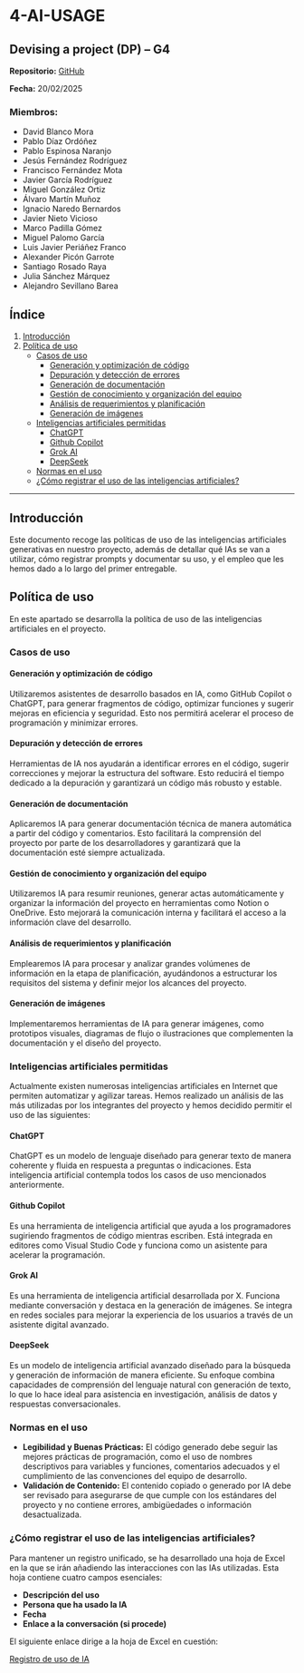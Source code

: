 # 4-AI-USAGE

## Devising a project (DP) – G4

**Repositorio:** [GitHub](https://github.com/ISPP-2425-G4/)

**Fecha:** 20/02/2025

### Miembros:
- David Blanco Mora
- Pablo Díaz Ordóñez
- Pablo Espinosa Naranjo
- Jesús Fernández Rodríguez
- Francisco Fernández Mota
- Javier García Rodríguez
- Miguel González Ortiz
- Álvaro Martín Muñoz
- Ignacio Naredo Bernardos
- Javier Nieto Vicioso
- Marco Padilla Gómez
- Miguel Palomo García
- Luis Javier Periáñez Franco
- Alexander Picón Garrote
- Santiago Rosado Raya
- Julia Sánchez Márquez
- Alejandro Sevillano Barea

## Índice
1. [Introducción](#introducción)
2. [Política de uso](#política-de-uso)
   - [Casos de uso](#casos-de-uso)
     - [Generación y optimización de código](#generación-y-optimización-de-código)
     - [Depuración y detección de errores](#depuración-y-detección-de-errores)
     - [Generación de documentación](#generación-de-documentación)
     - [Gestión de conocimiento y organización del equipo](#gestión-de-conocimiento-y-organización-del-equipo)
     - [Análisis de requerimientos y planificación](#análisis-de-requerimientos-y-planificación)
     - [Generación de imágenes](#generación-de-imágenes)
   - [Inteligencias artificiales permitidas](#inteligencias-artificiales-permitidas)
     - [ChatGPT](#chatgpt)
     - [Github Copilot](#github-copilot)
     - [Grok AI](#grok-ai)
     - [DeepSeek](#deepseek)
   - [Normas en el uso](#normas-en-el-uso)
   - [¿Cómo registrar el uso de las inteligencias artificiales?](#cómo-registrar-el-uso-de-las-inteligencias-artificiales)

---

## Introducción
Este documento recoge las políticas de uso de las inteligencias artificiales generativas en nuestro proyecto, además de detallar qué IAs se van a utilizar, cómo registrar prompts y documentar su uso, y el empleo que les hemos dado a lo largo del primer entregable.

## Política de uso
En este apartado se desarrolla la política de uso de las inteligencias artificiales en el proyecto.

### Casos de uso
#### Generación y optimización de código
Utilizaremos asistentes de desarrollo basados en IA, como GitHub Copilot o ChatGPT, para generar fragmentos de código, optimizar funciones y sugerir mejoras en eficiencia y seguridad. Esto nos permitirá acelerar el proceso de programación y minimizar errores.

#### Depuración y detección de errores
Herramientas de IA nos ayudarán a identificar errores en el código, sugerir correcciones y mejorar la estructura del software. Esto reducirá el tiempo dedicado a la depuración y garantizará un código más robusto y estable.

#### Generación de documentación
Aplicaremos IA para generar documentación técnica de manera automática a partir del código y comentarios. Esto facilitará la comprensión del proyecto por parte de los desarrolladores y garantizará que la documentación esté siempre actualizada.

#### Gestión de conocimiento y organización del equipo
Utilizaremos IA para resumir reuniones, generar actas automáticamente y organizar la información del proyecto en herramientas como Notion o OneDrive. Esto mejorará la comunicación interna y facilitará el acceso a la información clave del desarrollo.

#### Análisis de requerimientos y planificación
Emplearemos IA para procesar y analizar grandes volúmenes de información en la etapa de planificación, ayudándonos a estructurar los requisitos del sistema y definir mejor los alcances del proyecto.

#### Generación de imágenes
Implementaremos herramientas de IA para generar imágenes, como prototipos visuales, diagramas de flujo o ilustraciones que complementen la documentación y el diseño del proyecto.

### Inteligencias artificiales permitidas
Actualmente existen numerosas inteligencias artificiales en Internet que permiten automatizar y agilizar tareas. Hemos realizado un análisis de las más utilizadas por los integrantes del proyecto y hemos decidido permitir el uso de las siguientes:

#### ChatGPT
ChatGPT es un modelo de lenguaje diseñado para generar texto de manera coherente y fluida en respuesta a preguntas o indicaciones. Esta inteligencia artificial contempla todos los casos de uso mencionados anteriormente.

#### Github Copilot
Es una herramienta de inteligencia artificial que ayuda a los programadores sugiriendo fragmentos de código mientras escriben. Está integrada en editores como Visual Studio Code y funciona como un asistente para acelerar la programación.

#### Grok AI
Es una herramienta de inteligencia artificial desarrollada por X. Funciona mediante conversación y destaca en la generación de imágenes. Se integra en redes sociales para mejorar la experiencia de los usuarios a través de un asistente digital avanzado.

#### DeepSeek
Es un modelo de inteligencia artificial avanzado diseñado para la búsqueda y generación de información de manera eficiente. Su enfoque combina capacidades de comprensión del lenguaje natural con generación de texto, lo que lo hace ideal para asistencia en investigación, análisis de datos y respuestas conversacionales.

### Normas en el uso
- **Legibilidad y Buenas Prácticas:** El código generado debe seguir las mejores prácticas de programación, como el uso de nombres descriptivos para variables y funciones, comentarios adecuados y el cumplimiento de las convenciones del equipo de desarrollo.
- **Validación de Contenido:** El contenido copiado o generado por IA debe ser revisado para asegurarse de que cumple con los estándares del proyecto y no contiene errores, ambigüedades o información desactualizada.

### ¿Cómo registrar el uso de las inteligencias artificiales?
Para mantener un registro unificado, se ha desarrollado una hoja de Excel en la que se irán añadiendo las interacciones con las IAs utilizadas. Esta hoja contiene cuatro campos esenciales:
- **Descripción del uso**
- **Persona que ha usado la IA**
- **Fecha**
- **Enlace a la conversación (si procede)**

El siguiente enlace dirige a la hoja de Excel en cuestión: 

[Registro de uso de IA](https://uses0-my.sharepoint.com/:x:/g/personal/javnievic_alum_us_es/EZL_YYWo-npCs7EYC51xrFIBQ7dW_xUOMUm3laI0nsm5EA?e=IoTrYU)

